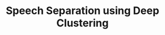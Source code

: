 ---
title: "Speech Separation using Deep Clustering"
resources:
- src: '**-light.png'
  name: logo-light
technologies: [ TensorFlow, Python, LaTex ]
slug: speech-separation
year: 2019
active: false
project_type: "Thesis"
github:
  - https://github.com/EIHW/Speech_Separation_DC
external:
  - https://maxammann.github.io/speech-separation-presentation/index.html
---